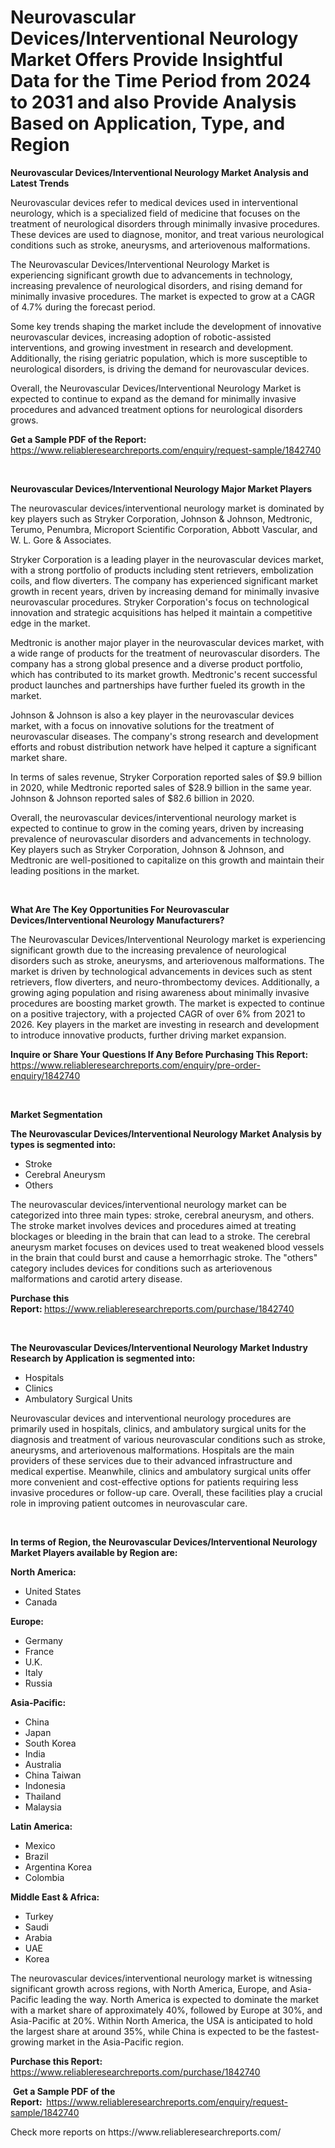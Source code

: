<p><h1>Neurovascular Devices/Interventional Neurology Market Offers Provide Insightful Data for the Time Period from 2024 to 2031 and also Provide Analysis Based on Application, Type, and Region</h1></p><p><strong>Neurovascular Devices/Interventional Neurology Market Analysis and Latest Trends</strong></p>
<p><p>Neurovascular devices refer to medical devices used in interventional neurology, which is a specialized field of medicine that focuses on the treatment of neurological disorders through minimally invasive procedures. These devices are used to diagnose, monitor, and treat various neurological conditions such as stroke, aneurysms, and arteriovenous malformations.</p><p>The Neurovascular Devices/Interventional Neurology Market is experiencing significant growth due to advancements in technology, increasing prevalence of neurological disorders, and rising demand for minimally invasive procedures. The market is expected to grow at a CAGR of 4.7% during the forecast period.</p><p>Some key trends shaping the market include the development of innovative neurovascular devices, increasing adoption of robotic-assisted interventions, and growing investment in research and development. Additionally, the rising geriatric population, which is more susceptible to neurological disorders, is driving the demand for neurovascular devices.</p><p>Overall, the Neurovascular Devices/Interventional Neurology Market is expected to continue to expand as the demand for minimally invasive procedures and advanced treatment options for neurological disorders grows.</p></p>
<p><strong>Get a Sample PDF of the Report:&nbsp;</strong> <a href="https://www.reliableresearchreports.com/enquiry/request-sample/1842740">https://www.reliableresearchreports.com/enquiry/request-sample/1842740</a></p>
<p>&nbsp;</p>
<p><strong>Neurovascular Devices/Interventional Neurology Major Market Players</strong></p>
<p><p>The neurovascular devices/interventional neurology market is dominated by key players such as Stryker Corporation, Johnson & Johnson, Medtronic, Terumo, Penumbra, Microport Scientific Corporation, Abbott Vascular, and W. L. Gore & Associates.</p><p>Stryker Corporation is a leading player in the neurovascular devices market, with a strong portfolio of products including stent retrievers, embolization coils, and flow diverters. The company has experienced significant market growth in recent years, driven by increasing demand for minimally invasive neurovascular procedures. Stryker Corporation's focus on technological innovation and strategic acquisitions has helped it maintain a competitive edge in the market.</p><p>Medtronic is another major player in the neurovascular devices market, with a wide range of products for the treatment of neurovascular disorders. The company has a strong global presence and a diverse product portfolio, which has contributed to its market growth. Medtronic's recent successful product launches and partnerships have further fueled its growth in the market.</p><p>Johnson & Johnson is also a key player in the neurovascular devices market, with a focus on innovative solutions for the treatment of neurovascular diseases. The company's strong research and development efforts and robust distribution network have helped it capture a significant market share.</p><p>In terms of sales revenue, Stryker Corporation reported sales of $9.9 billion in 2020, while Medtronic reported sales of $28.9 billion in the same year. Johnson & Johnson reported sales of $82.6 billion in 2020.</p><p>Overall, the neurovascular devices/interventional neurology market is expected to continue to grow in the coming years, driven by increasing prevalence of neurovascular disorders and advancements in technology. Key players such as Stryker Corporation, Johnson & Johnson, and Medtronic are well-positioned to capitalize on this growth and maintain their leading positions in the market.</p></p>
<p>&nbsp;</p>
<p><strong>What Are The Key Opportunities For Neurovascular Devices/Interventional Neurology Manufacturers?</strong></p>
<p><p>The Neurovascular Devices/Interventional Neurology market is experiencing significant growth due to the increasing prevalence of neurological disorders such as stroke, aneurysms, and arteriovenous malformations. The market is driven by technological advancements in devices such as stent retrievers, flow diverters, and neuro-thrombectomy devices. Additionally, a growing aging population and rising awareness about minimally invasive procedures are boosting market growth. The market is expected to continue on a positive trajectory, with a projected CAGR of over 6% from 2021 to 2026. Key players in the market are investing in research and development to introduce innovative products, further driving market expansion.</p></p>
<p><strong>Inquire or Share Your Questions If Any Before Purchasing This Report:</strong> <a href="https://www.reliableresearchreports.com/enquiry/pre-order-enquiry/1842740">https://www.reliableresearchreports.com/enquiry/pre-order-enquiry/1842740</a></p>
<p>&nbsp;</p>
<p><strong>Market Segmentation</strong></p>
<p><strong>The Neurovascular Devices/Interventional Neurology Market Analysis by types is segmented into:</strong></p>
<p><ul><li>Stroke</li><li>Cerebral Aneurysm</li><li>Others</li></ul></p>
<p><p>The neurovascular devices/interventional neurology market can be categorized into three main types: stroke, cerebral aneurysm, and others. The stroke market involves devices and procedures aimed at treating blockages or bleeding in the brain that can lead to a stroke. The cerebral aneurysm market focuses on devices used to treat weakened blood vessels in the brain that could burst and cause a hemorrhagic stroke. The "others" category includes devices for conditions such as arteriovenous malformations and carotid artery disease.</p></p>
<p><strong>Purchase this Report:&nbsp;</strong><a href="https://www.reliableresearchreports.com/purchase/1842740">https://www.reliableresearchreports.com/purchase/1842740</a></p>
<p>&nbsp;</p>
<p><strong>The Neurovascular Devices/Interventional Neurology Market Industry Research by Application is segmented into:</strong></p>
<p><ul><li>Hospitals</li><li>Clinics</li><li>Ambulatory Surgical Units</li></ul></p>
<p><p>Neurovascular devices and interventional neurology procedures are primarily used in hospitals, clinics, and ambulatory surgical units for the diagnosis and treatment of various neurovascular conditions such as stroke, aneurysms, and arteriovenous malformations. Hospitals are the main providers of these services due to their advanced infrastructure and medical expertise. Meanwhile, clinics and ambulatory surgical units offer more convenient and cost-effective options for patients requiring less invasive procedures or follow-up care. Overall, these facilities play a crucial role in improving patient outcomes in neurovascular care.</p></p>
<p>&nbsp;</p>
<p><strong>In terms of Region, the Neurovascular Devices/Interventional Neurology Market Players available by Region are:</strong></p>
<p>
    <p> <strong> North America: </strong>
        <ul>
            <li>United States</li>
            <li>Canada</li>
        </ul>
        </p> 
    <p> <strong> Europe: </strong>
        <ul>
            <li>Germany</li>
            <li>France</li>
            <li>U.K.</li>
            <li>Italy</li>
            <li>Russia</li>
        </ul>
        </p> 
    <p> <strong> Asia-Pacific: </strong>
        <ul>
            <li>China</li>
            <li>Japan</li>
            <li>South Korea</li>
            <li>India</li>
            <li>Australia</li>
            <li>China Taiwan</li>
            <li>Indonesia</li>
            <li>Thailand</li>
            <li>Malaysia</li>
        </ul>
        </p> 
    <p> <strong> Latin America: </strong>
        <ul>
            <li>Mexico</li>
            <li>Brazil</li>
            <li>Argentina Korea</li>
            <li>Colombia</li>
        </ul>
        </p> 
    <p> <strong> Middle East & Africa: </strong>
        <ul>
            <li>Turkey</li>
            <li>Saudi</li>
            <li>Arabia</li>
            <li>UAE</li>
            <li>Korea</li>
        </ul>
    </p>
    </p>
<p><p>The neurovascular devices/interventional neurology market is witnessing significant growth across regions, with North America, Europe, and Asia-Pacific leading the way. North America is expected to dominate the market with a market share of approximately 40%, followed by Europe at 30%, and Asia-Pacific at 20%. Within North America, the USA is anticipated to hold the largest share at around 35%, while China is expected to be the fastest-growing market in the Asia-Pacific region.</p></p>
<p><strong>Purchase this Report: </strong><a href="https://www.reliableresearchreports.com/purchase/1842740">https://www.reliableresearchreports.com/purchase/1842740</a></p>
<p>&nbsp;<strong>Get a Sample PDF of the Report:&nbsp;&nbsp;</strong><a href="https://www.reliableresearchreports.com/enquiry/request-sample/1842740">https://www.reliableresearchreports.com/enquiry/request-sample/1842740</a></p>
<p><strong></strong></p>
<p>Check more reports on https://www.reliableresearchreports.com/</p>